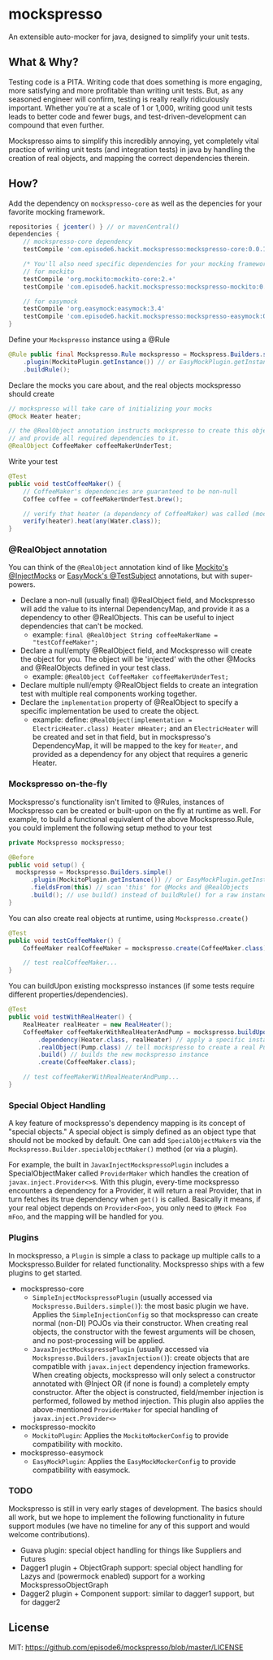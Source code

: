 # mockspresso
An extensible auto-mocker for java, designed to simplify your unit tests.

## What & Why?
Testing code is a PITA. Writing code that does something is more engaging, more satisfying and more profitable than writing unit tests. But, as any seasoned engineer will confirm, testing is really really ridiculously important. Whether you're at a scale of 1 or 1,000, writing good unit tests leads to better code and fewer bugs, and test-driven-development can compound that even further.

Mockspresso aims to simplify this incredibly annoying, yet completely vital practice of writing unit tests (and integration tests) in java by handling the creation of real objects, and mapping the correct dependencies therein.


## How?
Add the dependency on `mockspresso-core` as well as the depencies for your favorite mocking framework.
```groovy
repositories { jcenter() } // or mavenCentral()
dependencies {
    // mockspresso-core dependency
    testCompile 'com.episode6.hackit.mockspresso:mockspresso-core:0.0.1-SNAPSHOT'

    /* You'll also need specific dependencies for your mocking framework of choice */
    // for mockito
    testCompile 'org.mockito:mockito-core:2.+'
    testCompile 'com.episode6.hackit.mockspresso:mockspresso-mockito:0.0.1-SNAPSHOT'

    // for easymock
    testCompile 'org.easymock:easymock:3.4'
    testCompile 'com.episode6.hackit.mockspresso:mockspresso-easymock:0.0.1-SNAPSHOT'
}
```

Define your `Mockspresso` instance using a @Rule
```java
@Rule public final Mockspresso.Rule mockspresso = Mockspress.Builders.simple()
    .plugin(MockitoPlugin.getInstance()) // or EasyMockPlugin.getInstance()
    .buildRule();
```

Declare the mocks you care about, and the real objects mockspresso should create
```java
// mockspresso will take care of initializing your mocks
@Mock Heater heater;

// the @RealObject annotation instructs mockspresso to create this object
// and provide all required dependencies to it.
@RealObject CoffeeMaker coffeeMakerUnderTest;
```

Write your test
```java
@Test
public void testCoffeeMaker() {
    // CoffeeMaker's dependencies are guaranteed to be non-null
    Coffee coffee = coffeeMakerUnderTest.brew();

    // verify that heater (a dependency of CoffeeMaker) was called (mockito example)
    verify(heater).heat(any(Water.class));
}
```

### @RealObject annotation
You can think of the `@RealObject` annotation kind of like [Mockito's @InjectMocks](https://static.javadoc.io/org.mockito/mockito-core/2.7.19/org/mockito/InjectMocks.html) or [EasyMock's @TestSubject](http://easymock.org/api/org/easymock/TestSubject.html) annotations, but with super-powers.
- Declare a non-null (usually final) @RealObject field, and Mockspresso will add the value to its internal DependencyMap, and provide it as a dependency to other @RealObjects. This can be useful to inject dependencies that can't be mocked.
  - example: `final @RealObject String coffeeMakerName = "testCoffeeMaker";`
- Declare a null/empty @RealObject field, and Mockspresso will create the object for you. The object will be 'injected' with the other @Mocks and @RealObjects defined in your test class.
  - example: `@RealObject CoffeeMaker coffeeMakerUnderTest;`
- Declare multiple null/empty @RealObject fields to create an integration test with multiple real components working together.
- Declare the `implementation` property of @RealObject to specify a specific implementation be used to create the object.
  - example: define: `@RealObject(implementation = ElectricHeater.class) Heater mHeater;` and an `ElectricHeater` will be created and set in that field, but in mockspresso's DependencyMap, it will be mapped to the key for `Heater`, and provided as a dependency for any object that requires a generic Heater.


### Mockspresso on-the-fly
Mockspresso's functionality isn't limited to @Rules, instances of Mockspresso can be created or built-upon on the fly at runtime as well. For example, to build a functional equivalent of the above Mockspresso.Rule, you could implement the following setup method to your test
```java
private Mockspresso mockspresso;

@Before
public void setup() {
  mockspresso = Mockspresso.Builders.simple()
      .plugin(MockitoPlugin.getInstance()) // or EasyMockPlugin.getInstance()
      .fieldsFrom(this) // scan 'this' for @Mocks and @RealObjects
      .build(); // use build() instead of buildRule() for a raw instance of Mockspresso
}
```

You can also create real objects at runtime, using `Mockspresso.create()`
```java
@Test
public void testCoffeeMaker() {
    CoffeeMaker realCoffeeMaker = mockspresso.create(CoffeeMaker.class);

    // test realCoffeeMaker...
}
```

You can buildUpon existing mockspresso instances (if some tests require different properties/dependencies).
```java
@Test
public void testWithRealHeater() {
    RealHeater realHeater = new RealHeater();
    CoffeeMaker coffeeMakerWithRealHeaterAndPump = mockspresso.buildUpon()
        .dependency(Heater.class, realHeater) // apply a specific instance of a Heater dependency.
        .realObject(Pump.class) // tell mockspresso to create a real Pump instead of mocking it.
        .build() // builds the new mockspresso instance
        .create(CoffeeMaker.class);

    // test coffeeMakerWithRealHeaterAndPump...
}
```

### Special Object Handling
A key feature of mockspresso's dependency mapping is its concept of "special objects." A special object is simply defined as an object type that should not be mocked by default. One can add `SpecialObjectMaker`s via the `Mockspresso.Builder.specialObjectMaker()` method (or via a plugin).

For example, the built in `JavaxInjectMockspressoPlugin` includes a SpecialObjectMaker called `ProviderMaker` which handles the creation of `javax.inject.Provider<>`s. With this plugin, every-time mockspresso encounters a dependency for a Provider, it will return a real Provider, that in turn fetches its true dependency when `get()` is called. Basically it means, if your real object depends on `Provider<Foo>`, you only need to `@Mock Foo mFoo`, and the mapping will be handled for you.


### Plugins
In mockspresso, a `Plugin` is simple a class to package up multiple calls to a Mockspresso.Builder for related functionality. Mockspresso ships with a few plugins to get started.
- mockspresso-core
  - `SimpleInjectMockspressoPlugin` (usually accessed via `Mockspresso.Builders.simple()`): the most basic plugin we have. Applies the `SimpleInjectionConfig` so that mockspresso can create normal (non-DI) POJOs via their constructor. When creating real objects, the constructor with the fewest arguments will be chosen, and no post-processing will be applied.
  - `JavaxInjectMockspressoPlugin` (usually accessed via `Mockspresso.Builders.javaxInjection()`): create objects that are compatible with `javax.inject` dependency injection frameworks. When creating objects, mockspresso will only select a constructor annotated with @Inject OR (if none is found) a completely empty constructor. After the object is constructed, field/member injection is performed, followed by method injection. This plugin also applies the above-mentioned `ProviderMaker` for special handling of `javax.inject.Provider<>`
- mockspresso-mockito
  - `MockitoPlugin`: Applies the `MockitoMockerConfig` to provide compatibility with mockito.
- mockspresso-easymock
  - `EasyMockPlugin`: Applies the `EasyMockMockerConfig` to provide compatibility with easymock.

### TODO
Mockspresso is still in very early stages of development. The basics should all work, but we hope to implement the following functionality in future support modules (we have no timeline for any of this support and would welcome contributions).

- Guava plugin: special object handling for things like Suppliers and Futures
- Dagger1 plugin + ObjectGraph support: special object handling for Lazys and (powermock enabled) support for a working MockspressoObjectGraph
- Dagger2 plugin + Component support: similar to dagger1 support, but for dagger2

## License
MIT: https://github.com/episode6/mockspresso/blob/master/LICENSE